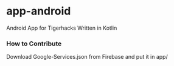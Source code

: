 # app-android
Android App for Tigerhacks
Written in Kotlin

### How to Contribute

Download Google-Services.json from Firebase and put it in app/
